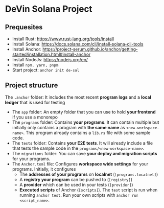 # DeVin Solana Project
## Prequesites

- Install Rust: https://www.rust-lang.org/tools/install
- Install Solana: https://docs.solana.com/cli/install-solana-cli-tools
- Install Anchor: https://project-serum.github.io/anchor/getting-started/installation.html#install-anchor
- Install NodeJs: https://nodejs.org/en/
- Install `npm, yarn, pnpm`
- Start project: `anchor init de-sol`
## Project structure
   The `.anchor` folder: It includes the most recent **program logs** and a **local ledger** that is used for testing
-   The `app` folder: An empty folder that you can use to hold **your frontend** if you use a monorepo
-   The `programs` folder: Contains **your programs**. It can contain multiple but initially only contains a program with **the same name** as `<new-workspace-name>`. This program already contains a `lib.rs` file with some sample code.
-   The `tests` folder: Contains **your E2E tests**. It will already include a file that tests the sample code in the `programs/<new-workspace-name>`.
-   The `migrations` folder: You can save **your deploy and migration scripts** for your programs.
-   The `Anchor.toml` file: Configures **workspace wide settings** for your programs. Initially, it configures
    -   The **addresses of your programs** on **localnet** (`[programs.localnet]`)
    -   A **registry your program** can be pushed to (`[registry]`)
    -   A **provider** which can be used in your tests (`[provider]`)
    -   **Executed scripts** of Anchor (`[scripts]`). The `test` script is run when running `anchor test`. Run your own scripts with `anchor run <script_name>`.

